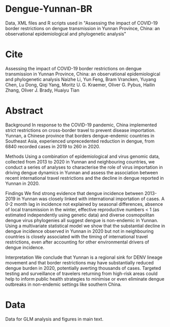 # Dengue-Yunnan-BR
Data, XML files and R scripts used in "Assessing the impact of COVID-19 border restrictions on dengue transmission in Yunnan Province, China: an observational epidemiological and phylogenetic analysis"

# Cite
Assessing the impact of COVID-19 border restrictions on dengue transmission in Yunnan Province, China: an observational epidemiological and phylogenetic analysis
Naizhe Li, Yun Feng, Bram Vrancken, Yuyang Chen, Lu Dong, Qiqi Yang, Moritz U. G. Kraemer, Oliver G. Pybus, Hailin Zhang, Oliver J. Brady, Huaiyu Tian

# Abstract
Background
In response to the COVID-19 pandemic, China implemented strict restrictions on cross-border travel to prevent disease importation. Yunnan, a Chinese province that borders dengue-endemic countries in Southeast Asia, experienced unprecedented reduction in dengue, from 6840 recorded cases in 2019 to 260 in 2020.

Methods
Using a combination of epidemiological and virus genomic data, collected from 2013 to 2020 in Yunnan and neighbouring countries, we conduct a series of analyses to characterise the role of virus importation in driving dengue dynamics in Yunnan and assess the association between recent international travel restrictions and the decline in dengue reported in Yunnan in 2020.

Findings
We find strong evidence that dengue incidence between 2013-2019 in Yunnan was closely linked with international importation of cases. A 0-2 month lag in incidence not explained by seasonal differences, absence of local transmission in the winter, effective reproductive numbers < 1 (as estimated independently using genetic data) and diverse cosmopolitan dengue virus phylogenies all suggest dengue is non-endemic in Yunnan. Using a multivariate statistical model we show that the substantial decline in dengue incidence observed in Yunnan in 2020 but not in neighbouring countries is closely associated with the timing of international travel restrictions, even after accounting for other environmental drivers of dengue incidence.

Interpretation
We conclude that Yunnan is a regional sink for DENV lineage movement and that border restrictions may have substantially reduced dengue burden in 2020, potentially averting thousands of cases. Targeted testing and surveillance of travelers returning from high-risk areas could help to inform public health strategies to minimise or even eliminate dengue outbreaks in non-endemic settings like southern China.

# Data
Data for GLM analysis and figures in main text. 
